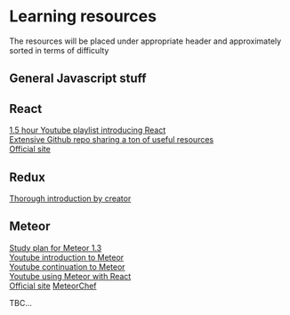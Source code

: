 # Learning resources
The resources will be placed under appropriate header and approximately sorted in terms of difficulty
## General Javascript stuff

## React
[1.5 hour Youtube playlist introducing React](https://www.youtube.com/watch?v=AtKh6tp44Ck&index=9&list=PLLnpHn493BHFfs3Uj5tvx17mXk4B4ws4p&nohtml5=False)  
[Extensive Github repo sharing a ton of useful resources](https://github.com/enaqx/awesome-react)  
[Official site](https://facebook.github.io/react/)
## Redux 
[Thorough introduction by creator](https://egghead.io/series/getting-started-with-redux)
## Meteor
[Study plan for Meteor 1.3](https://www.discovermeteor.com/blog/study-plan-meteor-1-3/#es6-modules-&-syntax)  
[Youtube introduction to Meteor](https://www.youtube.com/watch?v=hgjyr6BPAtA&list=PLLnpHn493BHECNl9I8gwos-hEfFrer7TV&nohtml5=False)  
[Youtube continuation to Meteor](https://www.youtube.com/watch?v=BI8IslJHSag&list=PLLnpHn493BHFYZUSK62aVycgcAouqBt7V&nohtml5=False)  
[Youtube using Meteor with React](https://www.youtube.com/watch?v=ootKAwnQiP4&nohtml5=False)  
[Official site](https://www.meteor.com/)
[MeteorChef](https://themeteorchef.com/)

TBC...
